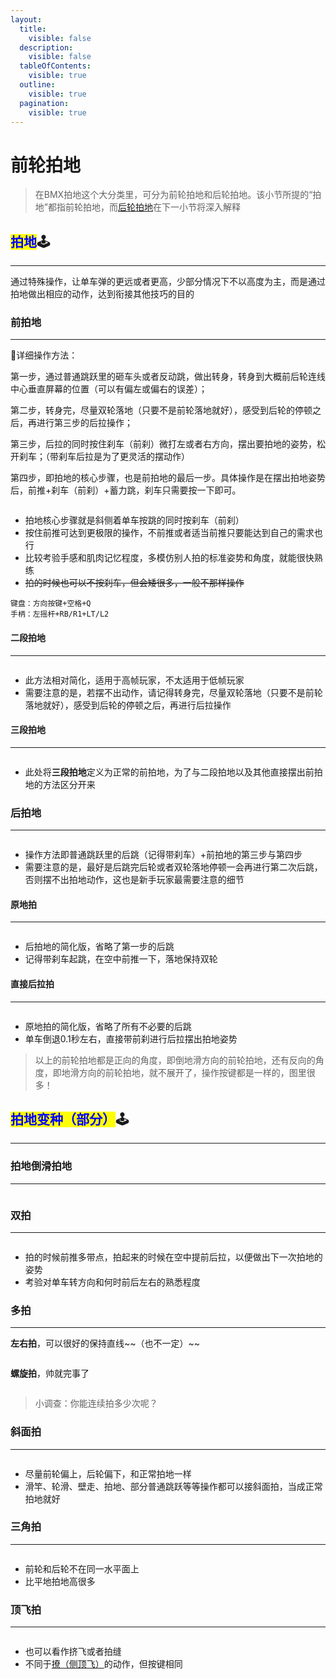 ```yaml
---
layout:
  title:
    visible: false
  description:
    visible: false
  tableOfContents:
    visible: true
  outline:
    visible: true
  pagination:
    visible: true
---
```


# 前轮拍地

> 在BMX拍地这个大分类里，可分为前轮拍地和后轮拍地。该小节所提的“拍地”都指前轮拍地，而[后轮拍地](page-7-backflops.md)在下一小节将深入解释

## <mark style="color:blue;">**拍地**</mark>🕹️ <a href="#pai-di" id="pai-di"></a>

***

通过特殊操作，让单车弹的更远或者更高，少部分情况下不以高度为主，而是通过拍地做出相应的动作，达到衔接其他技巧的目的

### **前拍地** <a href="#qian-pai-di" id="qian-pai-di"></a>

***

🔎详细操作方法：

第一步，通过普通跳跃里的砸车头或者反动跳，做出转身，转身到大概前后轮连线中心垂直屏幕的位置（可以有偏左或偏右的误差）；

第二步，转身完，尽量双轮落地（只要不是前轮落地就好），感受到后轮的停顿之后，再进行第三步的后拉操作；

第三步，后拉的同时按住刹车（前刹）微打左或者右方向，摆出要拍地的姿势，松开刹车；（带刹车后拉是为了更灵活的摆动作）

第四步，即拍地的核心步骤，也是前拍地的最后一步。具体操作是在摆出拍地姿势后，前推+刹车（前刹）+蓄力跳，刹车只需要按一下即可。

<div align="left">

<figure><img src="../.gitbook/assets/image/tutorial/6.framebounces/1.前拍地.gif" alt=""><figcaption></figcaption></figure>

</div>

* 拍地核心步骤就是斜侧着单车按跳的同时按刹车（前刹）
* 按住前推可达到更极限的操作，不前推或者适当前推只要能达到自己的需求也行
* 比较考验手感和肌肉记忆程度，多模仿别人拍的标准姿势和角度，就能很快熟练
* ~~拍的时候也可以不按刹车，但会矮很多，一般不那样操作~~

```plaintext
键盘：方向按键+空格+Q
手柄：左摇杆+RB/R1+LT/L2
```

#### **二段拍地** <a href="#er-duan-pai-di" id="er-duan-pai-di"></a>

***

<div align="left">

<figure><img src="../.gitbook/assets/image/tutorial/6.framebounces/3.二段拍地.gif" alt=""><figcaption></figcaption></figure>

</div>

* 此方法相对简化，适用于高帧玩家，不太适用于低帧玩家
* 需要注意的是，若摆不出动作，请记得转身完，尽量双轮落地（只要不是前轮落地就好），感受到后轮的停顿之后，再进行后拉操作

#### **三段拍地** <a href="#san-duan-pai-di" id="san-duan-pai-di"></a>

***

<div align="left">

<figure><img src="../.gitbook/assets/image/tutorial/6.framebounces/4.三段拍地.gif" alt=""><figcaption></figcaption></figure>

</div>

* 此处将**三段拍地**定义为正常的前拍地，为了与二段拍地以及其他直接摆出前拍地的方法区分开来

### **后拍地** <a href="#hou-pai-di" id="hou-pai-di"></a>

***

<div align="left">

<figure><img src="../.gitbook/assets/image/tutorial/6.framebounces/2.后拍地.gif" alt=""><figcaption></figcaption></figure>

</div>

* 操作方法即普通跳跃里的后跳（记得带刹车）+前拍地的第三步与第四步
* 需要注意的是，最好是后跳完后轮或者双轮落地停顿一会再进行第二次后跳，否则摆不出拍地动作，这也是新手玩家最需要注意的细节

#### **原地拍** <a href="#yuan-di-pai" id="yuan-di-pai"></a>

***

<div align="left">

<figure><img src="../.gitbook/assets/image/tutorial/6.framebounces/6.原地拍.gif" alt=""><figcaption></figcaption></figure>

</div>

* 后拍地的简化版，省略了第一步的后跳
* 记得带刹车起跳，在空中前推一下，落地保持双轮

#### **直接后拉拍** <a href="#zhi-jie-hou-la-pai" id="zhi-jie-hou-la-pai"></a>

***

<div align="left">

<figure><img src="../.gitbook/assets/image/tutorial/6.framebounces/7.直接后拉拍.gif" alt=""><figcaption></figcaption></figure>

</div>

* 原地拍的简化版，省略了所有不必要的后跳
* 单车倒退0.1秒左右，直接带前刹进行后拉摆出拍地姿势

> 以上的前轮拍地都是正向的角度，即倒地滑方向的前轮拍地，还有反向的角度，即地滑方向的前轮拍地，就不展开了，操作按键都是一样的，图里很多！

## <mark style="color:blue;">**拍地变种（部分）**</mark>🕹️ <a href="#pai-di-bian-zhong-bu-fen" id="pai-di-bian-zhong-bu-fen"></a>

***

### **拍地倒滑拍地** <a href="#pai-di-dao-hua-pai-di" id="pai-di-dao-hua-pai-di"></a>

***

<div align="left">

<figure><img src="../.gitbook/assets/image/tutorial/6.framebounces/5.拍地倒滑拍地.gif" alt=""><figcaption></figcaption></figure>

</div>

### **双拍** <a href="#shuang-pai" id="shuang-pai"></a>

***

<div align="left">

<figure><img src="../.gitbook/assets/image/tutorial/6.framebounces/8.双拍.gif" alt=""><figcaption></figcaption></figure>

</div>

* 拍的时候前推多带点，拍起来的时候在空中提前后拉，以便做出下一次拍地的姿势
* 考验对单车转方向和何时前后左右的熟悉程度

### **多拍** <a href="#duo-pai" id="duo-pai"></a>

***

**左右拍**，可以很好的保持直线\~\~（也不一定）\~\~

<div align="left">

<figure><img src="../.gitbook/assets/image/tutorial/6.framebounces/9.多拍a（左右拍）.gif" alt=""><figcaption></figcaption></figure>

</div>

**螺旋拍**，帅就完事了

<div align="left">

<figure><img src="../.gitbook/assets/image/tutorial/6.framebounces/9.多拍b（螺旋拍）.gif" alt=""><figcaption></figcaption></figure>

</div>

> 小调查：你能连续拍多少次呢？

### **斜面拍** <a href="#xie-mian-pai" id="xie-mian-pai"></a>

***

<div align="left">

<figure><img src="../.gitbook/assets/image/tutorial/6.framebounces/10.斜面拍.gif" alt=""><figcaption></figcaption></figure>

</div>

* 尽量前轮偏上，后轮偏下，和正常拍地一样
* 滑竿、轮滑、壁走、拍地、部分普通跳跃等等操作都可以接斜面拍，当成正常拍地就好

### **三角拍** <a href="#san-jiao-pai" id="san-jiao-pai"></a>

***

<div align="left">

<figure><img src="../.gitbook/assets/image/tutorial/6.framebounces/11.三角拍.gif" alt=""><figcaption></figcaption></figure>

</div>

* 前轮和后轮不在同一水平面上
* 比平地拍地高很多

### **顶飞拍** <a href="#ding-fei-pai" id="ding-fei-pai"></a>

***

<div align="left">

<figure><img src="../.gitbook/assets/image/tutorial/6.framebounces/12.顶飞拍.gif" alt=""><figcaption></figcaption></figure>

</div>

* 也可以看作挤飞或者拍缝
* 不同于[撩（侧顶飞）](page-12-low-fps-jumps-2.md#ce-ding-fei)的动作，但按键相同
